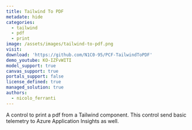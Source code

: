 ```yaml
---
title: Tailwind To PDF
metadate: hide
categories:
  - tailwind
  - pdf
  - print
image: /assets/images/tailwind-to-pdf.png
visit: 
download: 'https://github.com/N1C0-95/PCF-TailwindToPDF'
demo_youtube: KO-IZFvWITI
model_support: true
canvas_support: true
portals_support: false
license_defined: true
managed_solution: true
authors:
  - nicolo_ferranti
---
```

A control to print a pdf from a Tailwind component. This control send basic telemetry to Azure Application Insights as well.
